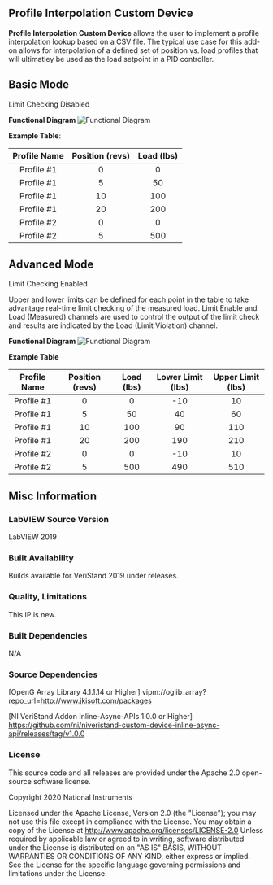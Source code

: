 ## Profile Interpolation Custom Device ##

**Profile Interpolation Custom Device** allows the user to implement a profile interpolation lookup based on a CSV file. The typical use case for this add-on allows for interpolation of a defined set of position vs. load profiles that will ultimatley be used as the load setpoint in a PID controller. 

## Basic Mode ##

Limit Checking Disabled

**Functional Diagram**
![Functional Diagram](https://github.com/jkreienh/Profile-Interpolation-Custom-Device/blob/master/Source/System%20Explorer/Docs/Functional%20Diagram%20wo%20Limits.PNG)

**Example Table**:

| Profile Name  | Position (revs) |   Load (lbs) |
| :-----------: | :-------------: | :----------: |
|  Profile #1   |        0        |         0    |
|  Profile #1   |        5        |        50    |
|  Profile #1   |       10        |       100    |
|  Profile #1   |       20        |       200    |
|  Profile #2   |        0        |         0    |
|  Profile #2   |        5        |       500    |

## Advanced Mode ##

Limit Checking Enabled

Upper and lower limits can be defined for each point in the table to take advantage real-time limit checking of the measured load. Limit Enable and Load (Measured) channels are used to control the output of the limit check and results are indicated by the Load (Limit Violation) channel.

**Functional Diagram**
![Functional Diagram](https://github.com/jkreienh/Profile-Interpolation-Custom-Device/blob/master/Source/System%20Explorer/Docs/Functional%20Diagram%20w%20Limits.PNG)

**Example Table**

| Profile Name  | Position (revs) |   Load (lbs) |  Lower Limit (lbs) |  Upper Limit (lbs) |
| :-----------: | :-------------: | :----------: | :----------------: | :----------------: |
|  Profile #1   |        0        |         0    |          -10       |          10        |
|  Profile #1   |        5        |        50    |           40       |          60        |
|  Profile #1   |       10        |       100    |           90       |         110        |
|  Profile #1   |       20        |       200    |          190       |         210        |
|  Profile #2   |        0        |         0    |          -10       |          10        |
|  Profile #2   |        5        |       500    |          490       |         510        |

## Misc Information ##

### LabVIEW Source Version ###

LabVIEW 2019

### Built Availability ###

Builds available for VeriStand 2019 under releases.

### Quality, Limitations ###

This IP is new. 

### Built Dependencies ###

N/A

### Source Dependencies ###

[OpenG Array Library 4.1.1.14 or Higher] vipm://oglib_array?repo_url=http://www.jkisoft.com/packages

[NI VeriStand Addon Inline-Async-APIs 1.0.0 or Higher] https://github.com/ni/niveristand-custom-device-inline-async-api/releases/tag/v1.0.0

### License ###

This source code and all releases are provided under the Apache 2.0 open-source software license.

 Copyright 2020 National Instruments
 

  Licensed under the Apache License, Version 2.0 (the "License"); you may not use this file except in compliance with the License.
  You may obtain a copy of the License at 
  http://www.apache.org/licenses/LICENSE-2.0
  Unless required by applicable law or agreed to in writing, software distributed under the License is distributed on an "AS IS" BASIS, WITHOUT WARRANTIES OR CONDITIONS OF ANY KIND, either express or implied.
  See the License for the specific language governing permissions and limitations under the License.
